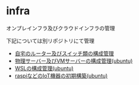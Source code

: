 # infra
オンプレインフラ及びクラウドインフラの管理

下記については別リポジトリにて管理
* [自宅のルーター及びスイッチ類の構成管理](https://github.com/toshi-click/home_network_ansible)
* [物理サーバー及びVMサーバーの構成管理(ubuntu)](https://gitlab.com/toshi_click/server/ansible_for_server)
* [WSLの構成管理(ubuntu)](https://github.com/toshi-click/ansible_for_wsl)
* [raspiなどのIoT機器の初期構築(ubuntu)](https://github.com/toshi-click/server-init)

